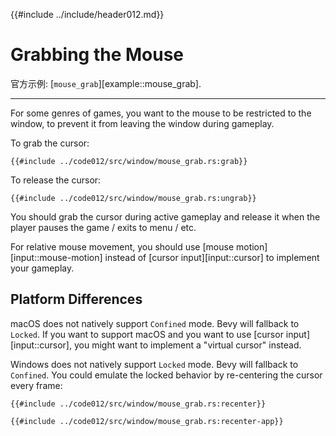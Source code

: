 {{#include ../include/header012.md}}

# Grabbing the Mouse

官方示例:
[`mouse_grab`][example::mouse_grab].

---

For some genres of games, you want to the mouse to be restricted to the window,
to prevent it from leaving the window during gameplay.

To grab the cursor:

```rust,no_run,noplayground
{{#include ../code012/src/window/mouse_grab.rs:grab}}
```

To release the cursor:

```rust,no_run,noplayground
{{#include ../code012/src/window/mouse_grab.rs:ungrab}}
```

You should grab the cursor during active gameplay and release it when
the player pauses the game / exits to menu / etc.

For relative mouse movement, you should use [mouse motion][input::mouse-motion]
instead of [cursor input][input::cursor] to implement your gameplay.

## Platform Differences

macOS does not natively support `Confined` mode. Bevy will fallback to `Locked`.
If you want to support macOS and you want to use [cursor input][input::cursor],
you might want to implement a "virtual cursor" instead.

Windows does not natively support `Locked` mode. Bevy will fallback to `Confined`.
You could emulate the locked behavior by re-centering the cursor every frame:

```rust,no_run,noplayground
{{#include ../code012/src/window/mouse_grab.rs:recenter}}
```

```rust,no_run,noplayground
{{#include ../code012/src/window/mouse_grab.rs:recenter-app}}
```
